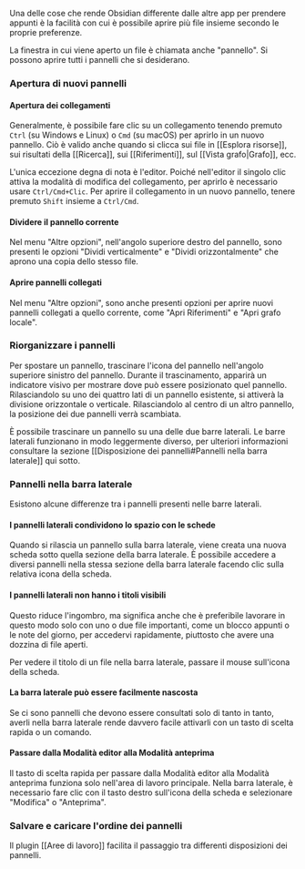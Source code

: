 Una delle cose che rende Obsidian differente dalle altre app per prendere appunti è la facilità con cui è possibile aprire più file insieme secondo le proprie preferenze.

La finestra in cui viene aperto un file è chiamata anche "pannello". Si possono aprire tutti i pannelli che si desiderano.

### Apertura di nuovi pannelli

#### Apertura dei collegamenti

Generalmente, è possibile fare clic su un collegamento tenendo premuto `Ctrl` (su Windows e Linux) o `Cmd` (su macOS) per aprirlo in un nuovo pannello. Ciò è valido anche quando si clicca sui file in [[Esplora risorse]], sui risultati della [[Ricerca]], sui [[Riferimenti]], sul [[Vista grafo|Grafo]], ecc.

L'unica eccezione degna di nota è l'editor. Poiché nell'editor il singolo clic attiva la modalità di modifica del collegamento, per aprirlo è necessario usare `Ctrl/Cmd+Clic`. Per aprire il collegamento in un nuovo pannello, tenere premuto `Shift` insieme a  `Ctrl/Cmd`.

#### Dividere il pannello corrente

Nel menu "Altre opzioni", nell'angolo superiore destro del pannello, sono presenti le opzioni "Dividi verticalmente" e "Dividi orizzontalmente" che aprono una copia dello stesso file.

#### Aprire pannelli collegati

Nel menu "Altre opzioni", sono anche presenti opzioni per aprire nuovi pannelli collegati a quello corrente, come "Apri Riferimenti" e "Apri grafo locale".

### Riorganizzare i pannelli

Per spostare un pannello, trascinare l'icona del pannello nell'angolo superiore sinistro del pannello. Durante il trascinamento, apparirà un indicatore visivo per mostrare dove può essere posizionato quel pannello. Rilasciandolo su uno dei quattro lati di un pannello esistente, si attiverà la divisione orizzontale o verticale. Rilasciandolo al centro di un altro pannello, la posizione dei due pannelli verrà scambiata.

È possibile trascinare un pannello su una delle due barre laterali. Le barre laterali funzionano in modo leggermente diverso, per ulteriori informazioni consultare la sezione [[Disposizione dei pannelli#Pannelli nella barra laterale]] qui sotto.

### Pannelli nella barra laterale

Esistono alcune differenze tra i pannelli presenti nelle barre laterali.

#### I pannelli laterali condividono lo spazio con le schede

Quando si rilascia un pannello sulla barra laterale, viene creata una nuova scheda sotto quella sezione della barra laterale. È possibile accedere a diversi pannelli nella stessa sezione della barra laterale facendo clic sulla relativa icona della scheda.

#### I pannelli laterali non hanno i titoli visibili

Questo riduce l'ingombro, ma significa anche che è preferibile lavorare in questo modo solo con uno o due file importanti, come un blocco appunti o le note del giorno, per accedervi rapidamente, piuttosto che avere una dozzina di file aperti.

Per vedere il titolo di un file nella barra laterale, passare il mouse sull'icona della scheda.

#### La barra laterale può essere facilmente nascosta

Se ci sono pannelli che devono essere consultati solo di tanto in tanto, averli nella barra laterale rende davvero facile attivarli con un tasto di scelta rapida o un comando.

#### Passare dalla Modalità editor alla Modalità anteprima

Il tasto di scelta rapida per passare dalla Modalità editor alla Modalità anteprima funziona solo nell'area di lavoro principale. Nella barra laterale, è necessario fare clic con il tasto destro sull'icona della scheda e selezionare "Modifica" o "Anteprima".

### Salvare e caricare l'ordine dei pannelli

Il plugin [[Aree di lavoro]] facilita il passaggio tra differenti disposizioni dei pannelli.